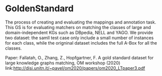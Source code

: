 # GoldenStandard
The process of creating and evaluating the mappings and annotation task. This GS is for evaluating matchers on matching the classes of large and domain-independent KGs such as DBpedia, NELL and YAGO. We provide two dataset: the samll test case only include a small number of instances for each class, while the origninal dataset includes the full A-Box for all the classes.

Paper: Fallatah, O., Zhang, Z., Hopfgartner, F. A gold standard dataset for large knowledge graphs matching, OM workshop (2020) 
link:http://disi.unitn.it/~pavel/om2020/papers/om2020_LTpaper3.pdf
